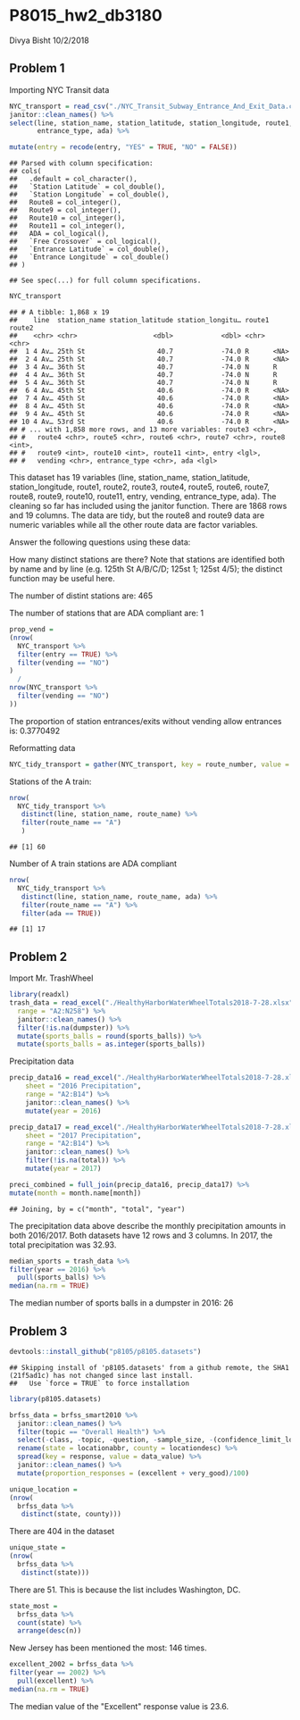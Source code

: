 P8015\_hw2\_db3180
================
Divya Bisht
10/2/2018

Problem 1
---------

Importing NYC Transit data

``` r
NYC_transport = read_csv("./NYC_Transit_Subway_Entrance_And_Exit_Data.csv") %>%
janitor::clean_names() %>% 
select(line, station_name, station_latitude, station_longitude, route1, route2, route3, route4, route5, route6, route7, route8, route9, route10, route11, entry, vending,       
       entrance_type, ada) %>%

mutate(entry = recode(entry, "YES" = TRUE, "NO" = FALSE))
```

    ## Parsed with column specification:
    ## cols(
    ##   .default = col_character(),
    ##   `Station Latitude` = col_double(),
    ##   `Station Longitude` = col_double(),
    ##   Route8 = col_integer(),
    ##   Route9 = col_integer(),
    ##   Route10 = col_integer(),
    ##   Route11 = col_integer(),
    ##   ADA = col_logical(),
    ##   `Free Crossover` = col_logical(),
    ##   `Entrance Latitude` = col_double(),
    ##   `Entrance Longitude` = col_double()
    ## )

    ## See spec(...) for full column specifications.

``` r
NYC_transport
```

    ## # A tibble: 1,868 x 19
    ##    line  station_name station_latitude station_longitu… route1 route2
    ##    <chr> <chr>                   <dbl>            <dbl> <chr>  <chr> 
    ##  1 4 Av… 25th St                  40.7            -74.0 R      <NA>  
    ##  2 4 Av… 25th St                  40.7            -74.0 R      <NA>  
    ##  3 4 Av… 36th St                  40.7            -74.0 N      R     
    ##  4 4 Av… 36th St                  40.7            -74.0 N      R     
    ##  5 4 Av… 36th St                  40.7            -74.0 N      R     
    ##  6 4 Av… 45th St                  40.6            -74.0 R      <NA>  
    ##  7 4 Av… 45th St                  40.6            -74.0 R      <NA>  
    ##  8 4 Av… 45th St                  40.6            -74.0 R      <NA>  
    ##  9 4 Av… 45th St                  40.6            -74.0 R      <NA>  
    ## 10 4 Av… 53rd St                  40.6            -74.0 R      <NA>  
    ## # ... with 1,858 more rows, and 13 more variables: route3 <chr>,
    ## #   route4 <chr>, route5 <chr>, route6 <chr>, route7 <chr>, route8 <int>,
    ## #   route9 <int>, route10 <int>, route11 <int>, entry <lgl>,
    ## #   vending <chr>, entrance_type <chr>, ada <lgl>

This dataset has 19 variables (line, station\_name, station\_latitude, station\_longitude, route1, route2, route3, route4, route5, route6, route7, route8, route9, route10, route11, entry, vending, entrance\_type, ada). The cleaning so far has included using the janitor function. There are 1868 rows and 19 columns. The data are tidy, but the route8 and route9 data are numeric variables while all the other route data are factor variables.

Answer the following questions using these data:

How many distinct stations are there? Note that stations are identified both by name and by line (e.g. 125th St A/B/C/D; 125st 1; 125st 4/5); the distinct function may be useful here.

The number of distint stations are: 465

The number of stations that are ADA compliant are: 1

``` r
prop_vend = 
(nrow(
  NYC_transport %>% 
  filter(entry == TRUE) %>%
  filter(vending == "NO")
)
  /
nrow(NYC_transport %>% 
  filter(vending == "NO")
))
```

The proportion of station entrances/exits without vending allow entrances is: 0.3770492

Reformatting data

``` r
NYC_tidy_transport = gather(NYC_transport, key = route_number, value = route_name, route1:route11)
```

Stations of the A train:

``` r
nrow(
  NYC_tidy_transport %>%
   distinct(line, station_name, route_name) %>% 
   filter(route_name == "A")
   )
```

    ## [1] 60

Number of A train stations are ADA compliant

``` r
nrow(
  NYC_tidy_transport %>%
   distinct(line, station_name, route_name, ada) %>% 
   filter(route_name == "A") %>%
   filter(ada == TRUE))
```

    ## [1] 17

Problem 2
---------

Import Mr. TrashWheel

``` r
library(readxl)
trash_data = read_excel("./HealthyHarborWaterWheelTotals2018-7-28.xlsx", sheet =  "Mr. Trash Wheel", 
  range = "A2:N258") %>%
  janitor::clean_names() %>%
  filter(!is.na(dumpster)) %>%
  mutate(sports_balls = round(sports_balls)) %>%
  mutate(sports_balls = as.integer(sports_balls))
```

Precipitation data

``` r
precip_data16 = read_excel("./HealthyHarborWaterWheelTotals2018-7-28.xlsx", 
    sheet = "2016 Precipitation", 
    range = "A2:B14") %>%
    janitor::clean_names() %>% 
    mutate(year = 2016)

precip_data17 = read_excel("./HealthyHarborWaterWheelTotals2018-7-28.xlsx", 
    sheet = "2017 Precipitation", 
    range = "A2:B14") %>%
    janitor::clean_names() %>% 
    filter(!is.na(total)) %>%
    mutate(year = 2017)

preci_combined = full_join(precip_data16, precip_data17) %>%
mutate(month = month.name[month])
```

    ## Joining, by = c("month", "total", "year")

The precipitation data above describe the monthly precipitation amounts in both 2016/2017. Both datasets have 12 rows and 3 columns. In 2017, the total precipitation was 32.93.

``` r
median_sports = trash_data %>%
filter(year == 2016) %>%
  pull(sports_balls) %>% 
median(na.rm = TRUE)
```

The median number of sports balls in a dumpster in 2016: 26

Problem 3
---------

``` r
devtools::install_github("p8105/p8105.datasets")
```

    ## Skipping install of 'p8105.datasets' from a github remote, the SHA1 (21f5ad1c) has not changed since last install.
    ##   Use `force = TRUE` to force installation

``` r
library(p8105.datasets)

brfss_data = brfss_smart2010 %>%
  janitor::clean_names() %>%
  filter(topic == "Overall Health") %>% 
  select(-class, -topic, -question, -sample_size, -(confidence_limit_low:geo_location)) %>%
  rename(state = locationabbr, county = locationdesc) %>%
  spread(key = response, value = data_value) %>%
  janitor::clean_names() %>%
  mutate(proportion_responses = (excellent + very_good)/100)
```

``` r
unique_location = 
(nrow(
  brfss_data %>%
   distinct(state, county)))
```

There are 404 in the dataset

``` r
unique_state = 
(nrow(
  brfss_data %>%
   distinct(state)))
```

There are 51. This is because the list includes Washington, DC.

``` r
state_most = 
  brfss_data %>%
  count(state) %>%
  arrange(desc(n))
```

New Jersey has been mentioned the most: 146 times.

``` r
excellent_2002 = brfss_data %>%
filter(year == 2002) %>%
  pull(excellent) %>% 
median(na.rm = TRUE)
```

The median value of the "Excellent" response value is 23.6.
